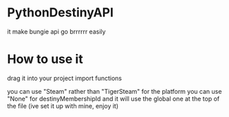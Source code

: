 # PythonDestinyAPI
it make bungie api go brrrrrr easily


# How to use it
drag it into your project
import functions

you can use "Steam" rather than "TigerSteam" for the platform
you can use "None" for destinyMembershipId and it will use the global one at the top of the file (ive set it up with mine, enjoy it)
